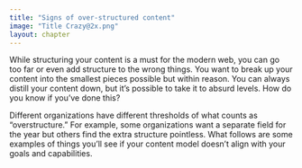 ```yaml
---
title: "Signs of over-structured content"
image: "Title Crazy@2x.png"
layout: chapter
---
```

While structuring your content is a must for the modern web, you can go too far or even add structure to the wrong things. You want to break up your content into the smallest pieces possible but within reason. You can always distill your content down, but it’s possible to take it to absurd levels. How do you know if you’ve done this?

Different organizations have different thresholds of what counts as “overstructure.” For example, some organizations want a separate field for the year but others find the extra structure pointless. What follows are some examples of things you’ll see if your content model doesn’t align with your goals and capabilities.

